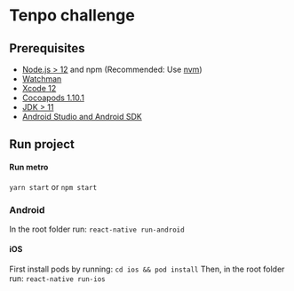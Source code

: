 # Tenpo challenge

## Prerequisites

- [Node.js > 12](https://nodejs.org) and npm (Recommended: Use [nvm](https://github.com/nvm-sh/nvm))
- [Watchman](https://facebook.github.io/watchman)
- [Xcode 12](https://developer.apple.com/xcode)
- [Cocoapods 1.10.1](https://cocoapods.org)
- [JDK > 11](https://www.oracle.com/java/technologies/javase-jdk11-downloads.html)
- [Android Studio and Android SDK](https://developer.android.com/studio)

## Run project

#### Run metro
`yarn start` or `npm start`

### Android
In the root folder run:
`react-native run-android`

#### iOS
First install pods by running:
`cd ios && pod install`
Then, in the root folder run:
`react-native run-ios`

